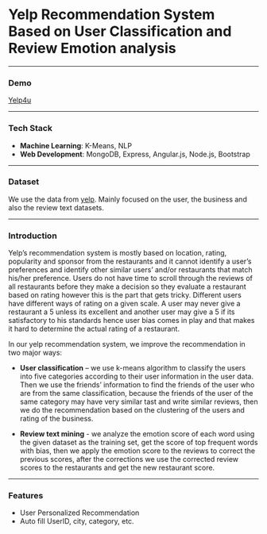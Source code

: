 # Yelp Recommendation System Based on User Classification and Review Emotion analysis

***

### Demo

[Yelp4u](http://45.55.164.248:3000)

***

### Tech Stack
* **Machine Learning**: K-Means, NLP  
* **Web Development**: MongoDB, Express, Angular.js, Node.js, Bootstrap

***

### Dataset

We use the data from [yelp](https://www.yelp.com/dataset). Mainly focused on the user, the business and also the review text datasets.

***


### Introduction


Yelp’s recommendation system is mostly based on location, rating, popularity and sponsor from the restaurants and it cannot identify a user’s preferences and identify other similar users’ and/or restaurants that match his/her preference. Users do not have time to scroll through the reviews of all restaurants before they make a decision so they evaluate a restaurant based on rating however this is the part that gets tricky. Different users have different ways of rating on a given scale. A user may never give a restaurant a 5 unless its excellent and another user may give a 5 if its satisfactory to his standards hence user bias comes in play and that makes it hard to determine the actual rating of a restaurant.


In our yelp recommendation system, we improve the recommendation in two major ways:
    
* **User classification** – we use k-means algorithm to classify the users into five categories according to their user information in the user data. Then we use the friends’ information to find the friends of the user who are from the same classification, because the friends of the user of the same category may have very similar tast and write similar reviews, then we do the recommendation based on the clustering of the users and rating of the business.   
 
* **Review text mining** - we analyze the emotion score of each word using the given dataset as the training set, get the score of top frequent words with bias, then we apply the emotion score to the reviews to correct the previous scores, after the corrections we use the corrected review scores to the restaurants and get the new restaurant score.

***

### Features

* User Personalized Recommendation
* Auto fill UserID, city, category, etc.